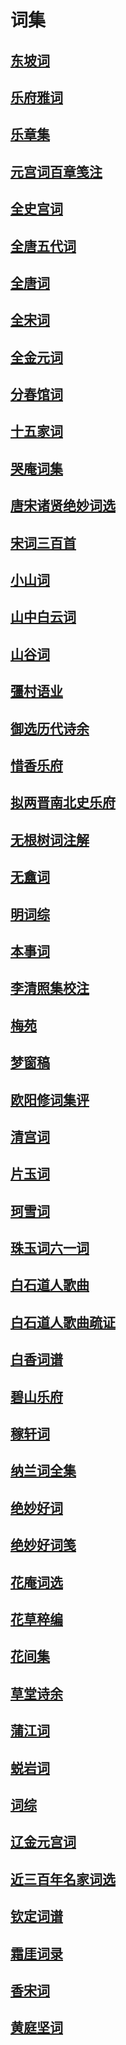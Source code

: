 # 词集

## [东坡词](文学\词集\东坡词)

## [乐府雅词](文学\词集\乐府雅词)

## [乐章集](文学\词集\乐章集)

## [元宫词百章笺注](文学\词集\元宫词百章笺注)

## [全史宫词](文学\词集\全史宫词)

## [全唐五代词](文学\词集\全唐五代词)

## [全唐词](文学\词集\全唐词)

## [全宋词](文学\词集\全宋词)

## [全金元词](文学\词集\全金元词)

## [分春馆词](文学\词集\分春馆词)

## [十五家词](文学\词集\十五家词)

## [哭庵词集](文学\词集\哭庵词集)

## [唐宋诸贤绝妙词选](文学\词集\唐宋诸贤绝妙词选)

## [宋词三百首](文学\词集\宋词三百首)

## [小山词](文学\词集\小山词)

## [山中白云词](文学\词集\山中白云词)

## [山谷词](文学\词集\山谷词)

## [彊村语业](文学\词集\彊村语业)

## [御选历代诗余](文学\词集\御选历代诗余)

## [惜香乐府](文学\词集\惜香乐府)

## [拟两晋南北史乐府](文学\词集\拟两晋南北史乐府)

## [无根树词注解](文学\词集\无根树词注解)

## [无盦词](文学\词集\无盦词)

## [明词综](文学\词集\明词综)

## [本事词](文学\词集\本事词)

## [李清照集校注](文学\词集\李清照集校注)

## [梅苑](文学\词集\梅苑)

## [梦窗稿](文学\词集\梦窗稿)

## [欧阳修词集评](文学\词集\欧阳修词集评)

## [清宫词](文学\词集\清宫词)

## [片玉词](文学\词集\片玉词)

## [珂雪词](文学\词集\珂雪词)

## [珠玉词六一词](文学\词集\珠玉词六一词)

## [白石道人歌曲](文学\词集\白石道人歌曲)

## [白石道人歌曲疏证](文学\词集\白石道人歌曲疏证)

## [白香词谱](文学\词集\白香词谱)

## [碧山乐府](文学\词集\碧山乐府)

## [稼轩词](文学\词集\稼轩词)

## [纳兰词全集](文学\词集\纳兰词全集)

## [绝妙好词](文学\词集\绝妙好词)

## [绝妙好词笺](文学\词集\绝妙好词笺)

## [花庵词选](文学\词集\花庵词选)

## [花草稡编](文学\词集\花草稡编)

## [花间集](文学\词集\花间集)

## [草堂诗余](文学\词集\草堂诗余)

## [蒲江词](文学\词集\蒲江词)

## [蜕岩词](文学\词集\蜕岩词)

## [词综](文学\词集\词综)

## [辽金元宫词](文学\词集\辽金元宫词)

## [近三百年名家词选](文学\词集\近三百年名家词选)

## [钦定词谱](文学\词集\钦定词谱)

## [霜厓词录](文学\词集\霜厓词录)

## [香宋词](文学\词集\香宋词)

## [黄庭坚词](文学\词集\黄庭坚词)

